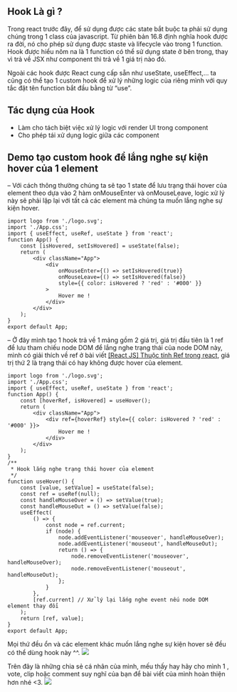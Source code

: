 ## Hook Là gì ?
Trong react trước đây, để sử dụng được các state bắt buộc ta phải sử dụng chúng trong 1 class của javascript. Từ phiên bản 16.8 định nghĩa hook được ra đời, nó cho phép sử dụng được staste và lifecycle vào trong 1 function. Hook được hiểu nôm na là 1 function có thể sử dụng state ở bên trong, thay vì trả về JSX như component thì trả về 1 giá trị nào đó.

Ngoài các hook được React cung cấp sẵn như useState, useEffect,… ta cũng có thể tạo 1 custom hook để xử lý những logic của riêng mình với quy tắc đặt tên function bắt đầu bằng từ “use”.

## Tác dụng của Hook

* Làm cho tách biệt việc xử lý logic với render UI trong component
* Cho phép tái xử dụng logic giữa các component

## Demo tạo custom hook để lắng nghe sự kiện hover của 1 element
– Với cách thông thường chúng ta sẽ tạo 1 state để lưu trạng thái hover của element theo dựa vào 2 hàm onMouseEnter và onMouseLeave, logic xử lý này sẽ phải lặp lại với tất cả các element mà chúng ta muốn lắng nghe sự kiện hover.
```
import logo from './logo.svg';
import './App.css';
import { useEffect, useRef, useState } from 'react';
function App() {
    const [isHovered, setIsHovered] = useState(false);
    return (
        <div className="App">
            <div
                onMouseEnter={() => setIsHovered(true)}
                onMouseLeave={() => setIsHovered(false)}
                style={{ color: isHovered ? 'red' : '#000' }}
            >
                Hover me !
            </div>
        </div>
    );
}
export default App;
```

– Ở đây mình tạo 1 hook trả về 1 mảng gồm 2 giá trị, giá trị đầu tiên là 1 ref để lưu tham chiếu node DOM để lắng nghe trạng thái của node DOM này, mình có giải thích về ref ở bài viết [[React JS] Thuộc tính Ref trong react](https://viblo.asia/p/react-js-thuoc-tinh-ref-trong-react-Az45bMAqlxY), giá trị thứ 2 là trạng thái có hay không được hover của element.
```
import logo from './logo.svg';
import './App.css';
import { useEffect, useRef, useState } from 'react';
function App() {
    const [hoverRef, isHovered] = useHover();
    return (
        <div className="App">
            <div ref={hoverRef} style={{ color: isHovered ? 'red' : '#000' }}>
                Hover me !
            </div>
        </div>
    );
}
/**
 * Hook lắng nghe trạng thái hover của element
 */
function useHover() {
    const [value, setValue] = useState(false);
    const ref = useRef(null);
    const handleMouseOver = () => setValue(true);
    const handleMouseOut = () => setValue(false);
    useEffect(
        () => {
            const node = ref.current;
            if (node) {
                node.addEventListener('mouseover', handleMouseOver);
                node.addEventListener('mouseout', handleMouseOut);
                return () => {
                    node.removeEventListener('mouseover', handleMouseOver);
                    node.removeEventListener('mouseout', handleMouseOut);
                };
            }
        },
        [ref.current] // Xử lý lại lắng nghe event nếu node DOM element thay đổi
    );
    return [ref, value];
}
export default App;
```
Mọi thứ đều ổn và các element khác muốn lắng nghe sự kiện hover sẽ đều có thể dùng hook này ^^.
![](https://images.viblo.asia/abefdfdd-32fa-4420-8679-54e936f2084e.gif)

Trên đây là những chia sẻ cá nhân của mình, mếu thấy hay hãy cho mình 1 , vote, clip hoặc comment suy nghĩ của bạn để bài viết của mình hoàn thiện hơn nhé <3.
![](https://images.viblo.asia/f666ce6f-3159-42f8-90d2-783468d93198.jpg)